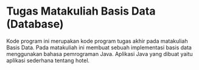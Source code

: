 # Tugas Matakuliah Basis Data (Database)

Kode program ini merupakan kode program tugas akhir pada matakuliah Basis Data. Pada matakuliah ini membuat sebuah implementasi basis data menggunakan bahasa pemrograman Java. Aplikasi Java yang dibuat yaitu aplikasi sederhana tentang hotel.
